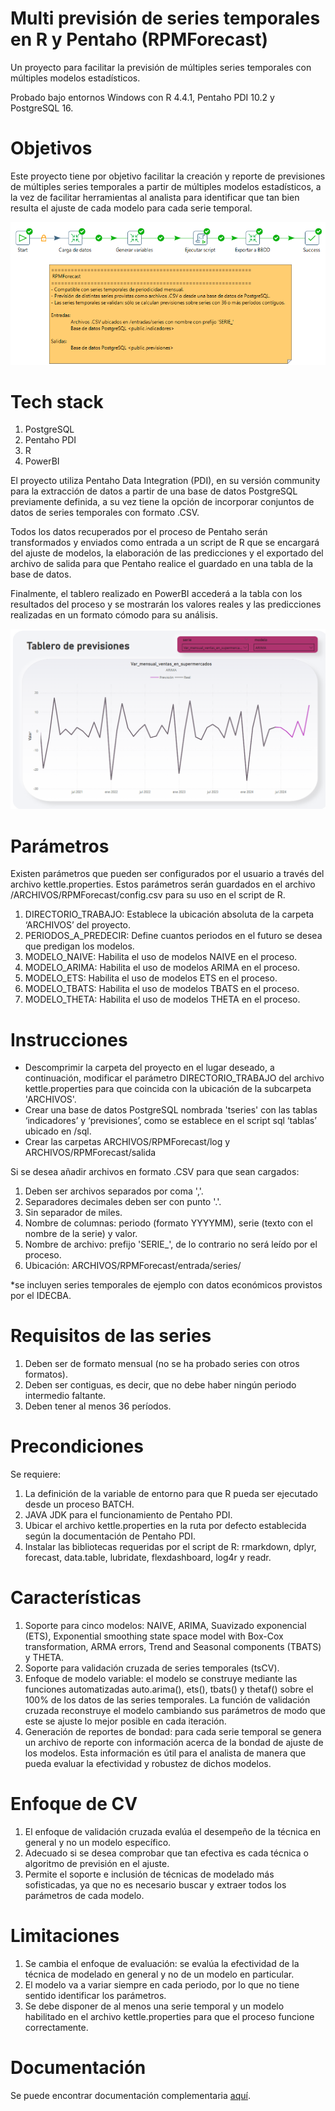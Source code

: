 # Multi previsión de series temporales en R y Pentaho (RPMForecast)
Un proyecto para facilitar la previsión de múltiples series temporales con múltiples modelos estadísticos.

Probado bajo entornos Windows con R 4.4.1, Pentaho PDI 10.2 y PostgreSQL 16.

# Objetivos
Este proyecto tiene por objetivo facilitar la creación y reporte de previsiones de múltiples series temporales a partir de múltiples modelos estadísticos, a la vez de facilitar herramientas al analista para identificar que tan bien resulta el ajuste de cada modelo para cada serie temporal.

![alt text](https://github.com/FernandoJesus21/RPMForecast/blob/main/app_01.png?raw=true)

# Tech stack
1) PostgreSQL
2) Pentaho PDI
3) R
4) PowerBI

El proyecto utiliza Pentaho Data Integration (PDI), en su versión community para la extracción de datos a partir de una base de datos PostgreSQL previamente definida, a su vez tiene la opción de incorporar conjuntos de datos de series temporales con formato .CSV. 

Todos los datos recuperados por el proceso de Pentaho serán transformados y enviados como entrada a un script de R que se encargará del ajuste de modelos, la elaboración de las predicciones y el exportado del archivo de salida para que Pentaho realice el guardado en una tabla de la base de datos. 

Finalmente, el tablero realizado en PowerBI accederá a la tabla con los resultados del proceso y se mostrarán los valores reales y las predicciones realizadas en un formato cómodo para su análisis.

![alt text](https://github.com/FernandoJesus21/RPMForecast/blob/main/app_02.png?raw=true)

# Parámetros
Existen parámetros que pueden ser configurados por el usuario a través del archivo kettle.properties. Estos parámetros serán guardados en el archivo /ARCHIVOS/RPMForecast/config.csv para su uso en el script de R.

1) DIRECTORIO_TRABAJO: Establece la ubicación absoluta de la carpeta ‘ARCHIVOS’ del proyecto.
2) PERIODOS_A_PREDECIR: Define cuantos periodos en el futuro se desea que predigan los modelos.
3) MODELO_NAIVE: Habilita el uso de modelos NAIVE en el proceso.
4) MODELO_ARIMA: Habilita el uso de modelos ARIMA en el proceso.
5) MODELO_ETS: Habilita el uso de modelos ETS en el proceso.
6) MODELO_TBATS: Habilita el uso de modelos TBATS en el proceso.
7) MODELO_THETA: Habilita el uso de modelos THETA en el proceso.

# Instrucciones
- Descomprimir la carpeta del proyecto en el lugar deseado, a continuación, modificar el parámetro DIRECTORIO_TRABAJO del archivo kettle.properties para que coincida con la ubicación de la subcarpeta 'ARCHIVOS'.
- Crear una base de datos PostgreSQL nombrada 'tseries' con las tablas ‘indicadores’ y ‘previsiones’, como se establece en el script sql ‘tablas’ ubicado en /sql.
- Crear las carpetas ARCHIVOS/RPMForecast/log y ARCHIVOS/RPMForecast/salida

Si se desea añadir archivos en formato .CSV para que sean cargados:
1) Deben ser archivos separados por coma ','. 
2) Separadores decimales deben ser con punto '.'.
3) Sin separador de miles.
4) Nombre de columnas: periodo (formato YYYYMM), serie (texto con el nombre de la serie) y valor.
5) Nombre de archivo: prefijo 'SERIE_', de lo contrario no será leído por el proceso.
6) Ubicación: ARCHIVOS/RPMForecast/entrada/series/

*se incluyen series temporales de ejemplo con datos económicos provistos por el IDECBA.

# Requisitos de las series
1) Deben ser de formato mensual (no se ha probado series con otros formatos).
2) Deben ser contiguas, es decir, que no debe haber ningún periodo intermedio faltante.
3) Deben tener al menos 36 períodos.

# Precondiciones
Se requiere:
1) La definición de la variable de entorno para que R pueda ser ejecutado desde un proceso BATCH. 
2) JAVA JDK para el funcionamiento de Pentaho PDI. 
3) Ubicar el archivo kettle.properties en la ruta por defecto establecida según la documentación de Pentaho PDI.
4) Instalar las bibliotecas requeridas por el script de R: rmarkdown, dplyr, forecast, data.table, lubridate, flexdashboard, log4r y readr.

# Características
1) Soporte para cinco modelos: NAIVE, ARIMA, Suavizado exponencial (ETS), Exponential smoothing state space model with Box-Cox transformation, ARMA errors, Trend and Seasonal components (TBATS) y THETA.
2) Soporte para validación cruzada de series temporales (tsCV).
3) Enfoque de modelo variable: el modelo se construye mediante las funciones automatizadas auto.arima(), ets(), tbats() y thetaf() sobre el 100% de los datos de las series temporales. La función de validación cruzada reconstruye el modelo cambiando sus parámetros de modo que este se ajuste lo mejor posible en cada iteración.
4) Generación de reportes de bondad: para cada serie temporal se genera un archivo de reporte con información acerca de la bondad de ajuste de los modelos. Esta información es útil para el analista de manera que pueda evaluar la efectividad y robustez de dichos modelos.

# Enfoque de CV
1) El enfoque de validación cruzada evalúa el desempeño de la técnica en general y no un modelo específico.
2) Adecuado si se desea comprobar que tan efectiva es cada técnica o algoritmo de previsión en el ajuste.
3) Permite el soporte e inclusión de técnicas de modelado más sofisticadas, ya que no es necesario buscar y extraer todos los parámetros de cada modelo.

# Limitaciones
1) Se cambia el enfoque de evaluación: se evalúa la efectividad de la técnica de modelado en general y no de un modelo en particular.
2) El modelo va a variar siempre en cada periodo, por lo que no tiene sentido identificar los parámetros.
3) Se debe disponer de al menos una serie temporal y un modelo habilitado en el archivo kettle.properties para que el proceso funcione correctamente.

# Documentación
Se puede encontrar documentación complementaria [aquí](https://drive.google.com/file/d/1iVOvdX_cUkNpf0wRh-vUDJ1v-7FAxZbf/view?usp=sharing).


